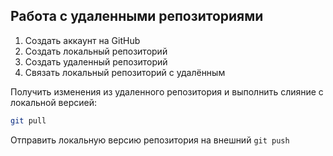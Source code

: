 ## Работа с удаленными репозиториями

1. Создать аккаунт на GitHub
2. Создать локальный репозиторий
3. Создать удаленный репозиторий
4. Связать локальный репозиторий с удалённым

Получить изменения из удаленного репозитория и выполнить слияние с локальной версией:
```bash
git pull
```
Отправить локальную версию репозитория на внешний `git push`